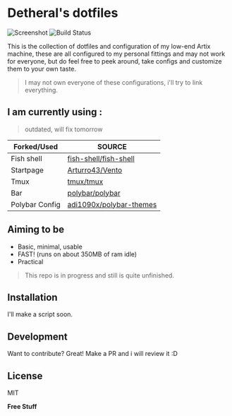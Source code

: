 # Detheral's dotfiles
![Screenshot](https://raw.githubusercontent.com/DisheartenedEthereal/dotfiles/main/github-dotfiles-1.png)
![Build Status](https://img.shields.io/badge/Linux-dotfiles-yellowgreener)

This is the collection of dotfiles and configuration of my low-end Artix machine, these are all configured to my personal fittings and may not work for everyone, but do feel free to peek around, take configs and customize them to your own taste.
> I may not own everyone of these configurations, i'll try to link everything.
## I am currently using :

> outdated, will fix tomorrow 

| Forked/Used | SOURCE |
| ------ | ------ |
| Fish shell | [fish-shell/fish-shell](https://github.com/fish-shell/fish-shell) |
|Startpage|[Arturro43/Vento](https://github.com/Arturro43/Vento)|
|Tmux|[tmux/tmux](https://github.com/tmux/tmux)|
|Bar|[polybar/polybar](https://github.com/polybar/polybar)|
|Polybar Config|[adi1090x/polybar-themes](https://github.com/adi1090x/polybar-themes)|


## Aiming to be

- Basic, minimal, usable
- FAST! (runs on about 350MB of ram idle)
- Practical


> This repo is in progress and still is quite unfinished.

## Installation

I'll make a script soon.

## Development

Want to contribute? Great!
Make a PR and i will review it :D



## License

MIT

**Free Stuff**

